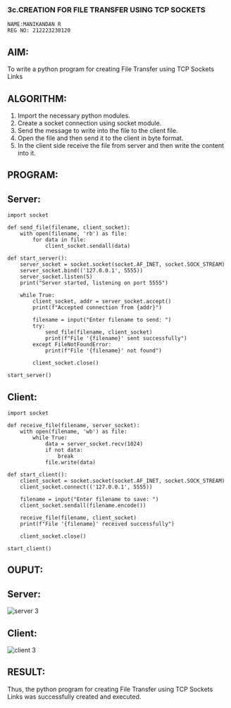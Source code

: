 ### 3c.CREATION FOR FILE TRANSFER USING TCP SOCKETS
```
NAME:MANIKANDAN R
REG NO: 212223230120
```
## AIM:
To write a python program for creating File Transfer using TCP Sockets Links
## ALGORITHM:
1. Import the necessary python modules.
2. Create a socket connection using socket module.
3. Send the message to write into the file to the client file.
4. Open the file and then send it to the client in byte format.
5. In the client side receive the file from server and then write the content into it.
## PROGRAM:
## Server:
```
import socket

def send_file(filename, client_socket):
    with open(filename, 'rb') as file:
        for data in file:
            client_socket.sendall(data)

def start_server():
    server_socket = socket.socket(socket.AF_INET, socket.SOCK_STREAM)
    server_socket.bind(('127.0.0.1', 5555))
    server_socket.listen(5)
    print("Server started, listening on port 5555")

    while True:
        client_socket, addr = server_socket.accept()
        print(f"Accepted connection from {addr}")

        filename = input("Enter filename to send: ")
        try:
            send_file(filename, client_socket)
            print(f"File '{filename}' sent successfully")
        except FileNotFoundError:
            print(f"File '{filename}' not found")

        client_socket.close()

start_server()

```
## Client:
```
import socket

def receive_file(filename, server_socket):
    with open(filename, 'wb') as file:
        while True:
            data = server_socket.recv(1024)
            if not data:
                break
            file.write(data)

def start_client():
    client_socket = socket.socket(socket.AF_INET, socket.SOCK_STREAM)
    client_socket.connect(('127.0.0.1', 5555))

    filename = input("Enter filename to save: ")
    client_socket.sendall(filename.encode())

    receive_file(filename, client_socket)
    print(f"File '{filename}' received successfully")

    client_socket.close()

start_client()

```
## OUPUT:
## Server:
![server 3](https://github.com/SUBBIAH1904/3c.FILE_TRANSFER_USING_TCP_SOCKETS/assets/147473604/33a75331-236c-4923-8bc1-aa71ee41eea9)
## Client:
![client 3](https://github.com/SUBBIAH1904/3c.FILE_TRANSFER_USING_TCP_SOCKETS/assets/147473604/4a07734d-29c4-4507-9880-df467a2794f5)
## RESULT:
Thus, the python program for creating File Transfer using TCP Sockets Links was 
successfully created and executed.
